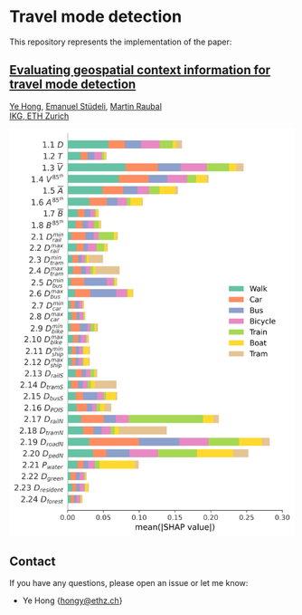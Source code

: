 # Travel mode detection

This repository represents the implementation of the paper:

## [Evaluating geospatial context information for travel mode detection]()
[Ye Hong](https://scholar.google.com/citations?user=dnaRSnwAAAAJ&hl=en), [Emanuel Stüdeli](), [Martin Raubal](https://raubal.ethz.ch/)\
[IKG, ETH Zurich](https://gis.ethz.ch/en/)

![flowchart](fig/shap.png?raw=True)

<!-- ## Requirements and dependencies

This code has been tested on

- Python 3.9.12, Geopandas 0.12.2, trackintel 1.1.13, PyTorch 1.12.1, cudatoolkit 11.3, GeForce RTX 3090

To create a virtual environment and install the required dependences please run:
```shell
    git clone https://github.com/mie-lab/location-mode-prediction
    cd location-mode-prediction
    conda env create -f environment.yml
    conda activate loc-mode-pred
```
in your working folder. -->


## Contact
If you have any questions, please open an issue or let me know: 
- Ye Hong {hongy@ethz.ch}

